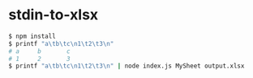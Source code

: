 # stdin-to-xlsx

```bash
$ npm install
$ printf "a\tb\tc\n1\t2\t3\n"
# a     b       c
# 1     2       3
$ printf "a\tb\tc\n1\t2\t3\n" | node index.js MySheet output.xlsx
```
